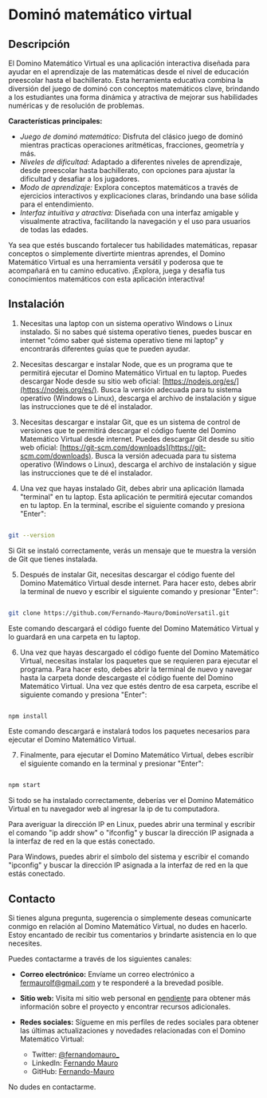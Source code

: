 # Dominó matemático virtual
## Descripción

El Domino Matemático Virtual es una aplicación interactiva diseñada para ayudar en el aprendizaje de las matemáticas desde el nivel de educación preescolar hasta el bachillerato. Esta herramienta educativa combina la diversión del juego de dominó con conceptos matemáticos clave, brindando a los estudiantes una forma dinámica y atractiva de mejorar sus habilidades numéricas y de resolución de problemas.

**Características principales:**
- *Juego de dominó matemático:* Disfruta del clásico juego de dominó mientras practicas operaciones aritméticas, fracciones, geometría y más.
- *Niveles de dificultad:* Adaptado a diferentes niveles de aprendizaje, desde preescolar hasta bachillerato, con opciones para ajustar la dificultad y desafiar a los jugadores.
- *Modo de aprendizaje:* Explora conceptos matemáticos a través de ejercicios interactivos y explicaciones claras, brindando una base sólida para el entendimiento.
- *Interfaz intuitiva y atractiva:* Diseñada con una interfaz amigable y visualmente atractiva, facilitando la navegación y el uso para usuarios de todas las edades.

Ya sea que estés buscando fortalecer tus habilidades matemáticas, repasar conceptos o simplemente divertirte mientras aprendes, el Domino Matemático Virtual es una herramienta versátil y poderosa que te acompañará en tu camino educativo. ¡Explora, juega y desafía tus conocimientos matemáticos con esta aplicación interactiva!

##  Instalación

1. Necesitas una laptop con un sistema operativo Windows o Linux instalado. Si no sabes qué sistema operativo tienes, puedes buscar en internet "cómo saber qué sistema operativo tiene mi laptop" y encontrarás diferentes guías que te pueden ayudar.

2. Necesitas descargar e instalar Node, que es un programa que te permitirá ejecutar el Domino Matemático Virtual en tu laptop. Puedes descargar Node desde su sitio web oficial: [https://nodejs.org/es/](https://nodejs.org/es/). Busca la versión adecuada para tu sistema operativo (Windows o Linux), descarga el archivo de instalación y sigue las instrucciones que te dé el instalador.

3. Necesitas descargar e instalar Git, que es un sistema de control de versiones que te permitirá descargar el código fuente del Domino Matemático Virtual desde internet. Puedes descargar Git desde su sitio web oficial: [https://git-scm.com/downloads](https://git-scm.com/downloads). Busca la versión adecuada para tu sistema operativo (Windows o Linux), descarga el archivo de instalación y sigue las instrucciones que te dé el instalador.

4. Una vez que hayas instalado Git, debes abrir una aplicación llamada "terminal" en tu laptop. Esta aplicación te permitirá ejecutar comandos en tu laptop. En la terminal, escribe el siguiente comando y presiona "Enter":

```bash

git --version

```

Si Git se instaló correctamente, verás un mensaje que te muestra la versión de Git que tienes instalada.

5. Después de instalar Git, necesitas descargar el código fuente del Domino Matemático Virtual desde internet. Para hacer esto, debes abrir la terminal de nuevo y escribir el siguiente comando y presionar "Enter":

```bash

git clone https://github.com/Fernando-Mauro/DominoVersatil.git

```

Este comando descargará el código fuente del Domino Matemático Virtual y lo guardará en una carpeta en tu laptop.

6. Una vez que hayas descargado el código fuente del Domino Matemático Virtual, necesitas instalar los paquetes que se requieren para ejecutar el programa. Para hacer esto, debes abrir la terminal de nuevo y navegar hasta la carpeta donde descargaste el código fuente del Domino Matemático Virtual. Una vez que estés dentro de esa carpeta, escribe el siguiente comando y presiona "Enter":

```bash

npm install

```

Este comando descargará e instalará todos los paquetes necesarios para ejecutar el Domino Matemático Virtual.

7. Finalmente, para ejecutar el Domino Matemático Virtual, debes escribir el siguiente comando en la terminal y presionar "Enter":

```bash

npm start

```

Si todo se ha instalado correctamente, deberías ver el Domino Matemático Virtual en tu navegador web al ingresar la ip de tu computadora.

Para averiguar la dirección IP en Linux, puedes abrir una terminal y escribir el comando "ip addr show" o "ifconfig" y buscar la dirección IP asignada a la interfaz de red en la que estás conectado.

  

Para Windows, puedes abrir el símbolo del sistema y escribir el comando "ipconfig" y buscar la dirección IP asignada a la interfaz de red en la que estás conectado.
## Contacto

Si tienes alguna pregunta, sugerencia o simplemente deseas comunicarte conmigo en relación al Domino Matemático Virtual, no dudes en hacerlo. Estoy encantado de recibir tus comentarios y brindarte asistencia en lo que necesites.

Puedes contactarme a través de los siguientes canales:

- **Correo electrónico:** Envíame un correo electrónico a [fermaurolf@gmail.com](mailto:fermaurolf@gmail.com) y te responderé a la brevedad posible.

- **Sitio web:** Visita mi sitio web personal en [pendiente](pendiente) para obtener más información sobre el proyecto y encontrar recursos adicionales.

- **Redes sociales:** Sígueme en mis perfiles de redes sociales para obtener las últimas actualizaciones y novedades relacionadas con el Domino Matemático Virtual:
  - Twitter: [@fernandomauro_](https://twitter.com/fernandomauro_)
  - LinkedIn: [Fernando Mauro](https://www.linkedin.com/in/fernando-mauro/)
  - GitHub: [Fernando-Mauro](https://github.com/Fernando-Mauro)

No dudes en contactarme.
